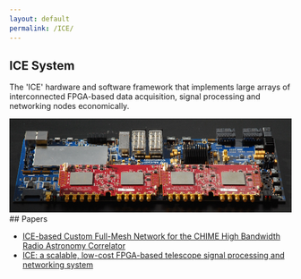```yaml
---
layout: default
permalink: /ICE/
---
```


<section class="spotlight style1 orient-left content-align-left image-position-center">
		<div class="content">
			<h2>ICE System</h2>
			<p>The 'ICE' hardware and software framework that implements large arrays of interconnected FPGA-based data acquisition, signal processing and networking nodes economically.</p>
		</div>
		<div class="image">
			<img src="/images/spotlight02.jpg" alt="" />
		</div>
	</section>
## Papers

- [ICE-based Custom Full-Mesh Network for the CHIME High Bandwidth Radio Astronomy Correlator](https://arxiv.org/pdf/1608.04347.pdf)
- [ICE: a scalable, low-cost FPGA-based telescope signal processing and networking system](https://arxiv.org/pdf/1608.06262.pdf)
